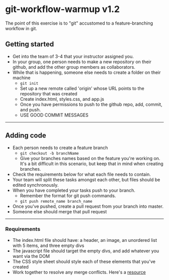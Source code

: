 # git-workflow-warmup v1.2

The point of this exercise is to "git" accustomed to a feature-branching workflow in git. 


## Getting started

- Get into the team of 3-4 that your instructor assigned you.
- In your group, one person needs to make a new repository on their github, and add the other group members as collaborators.
- While that is happening, someone else needs to create a folder on their machine
    - ```git init```
    - Set up a new remote called 'origin' whose URL points to the repository that was created
    - Create index.html, styles.css, and app.js
    - Once you have permissions to push to the github repo, add, commit, and push.
    - USE GOOD COMMIT MESSAGES
___

## Adding code

- Each person needs to create a feature branch
    - ```git checkout -b branchName```
    - Give your branches names based on the feature you're working on. It's a bit difficult in this scenario, but keep that in mind when creating branches.
- Check the requirements below for what each file needs to contain.
- Your team will split these tasks amongst each other, but files should be edited synchronously.
- When you have completed your tasks push to your branch.
    - Remember the format for git push commands.
    - ```git push remote_name branch_name```
- Once you've pushed, create a pull request from your branch into master.
- Someone else should merge that pull request
___

### Requirements
- The index.html file should have: a header, an image, an unordered list with 5 items, and three empty divs
- The javascript file should target the empty divs, and add whatever you want via the DOM
- The CSS style sheet should style each of these elements that you've created
- Work together to resolve any merge conflicts. Here's a [resource](https://help.github.com/articles/resolving-a-merge-conflict-using-the-command-line/)
